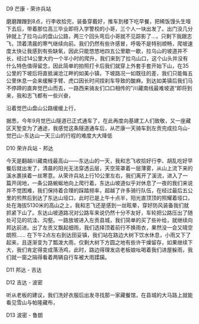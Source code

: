 D9	芒康 - 荣许兵站

磨磨蹭蹭到8点，行李收拾完，装备穿戴好，推车到楼下吃早餐，把稀饭馒头生噎下去后，带着那位高三毕业即将入学警校的小哥，三个人一块出发了。出门没几分钟就上了拉乌山的盘山公路，两三个回头弯后小哥就不见踪影了...，只剩下我跟志飞，顶着清晨的寒气继续向前。我们仍然有些许感冒，呼吸不是特别顺畅，爬坡速度太快让我感到有些缺氧，因此只能悠悠地四五公里歇一歇，拉乌山的坡道并不长，经过14公里大约一个半小时的爬升，我们来到了拉乌山口，这个山头并没有什么特色值得留念，因此简单的拍照打卡后我们就穿上外套手套开始下山，在35公里的下坡后将直抵澜沧江畔的如美小镇，下坡路况一如既往的差，我们只能每五公里休息一会来缓解手臂、虎口因长时间捏刹车导致的酸麻。到达如美镇后我们马不停蹄的直奔觉巴山而去，一路西来骑友们口口相传的”川藏南线最难坡道“即将到来，我和志飞都有一些兴奋，

沿着觉巴山盘山公路缓缓上行，

据悉，今年9月觉巴山隧道已正式通车了，在此再度向基建工人们致敬，又一座藏区天堑变为了通途，我感觉这条隧道通车后，从芒康一天骑车到左贡完成拉乌山-觉巴山-东达山一天三山的行程的难度大大降低

D10 荣许兵站 - 邦达

今天是翻越川藏南线最高山——东达山的一天，我和志飞收拾好行李、胡乱吃好早餐后就出发了，清晨的阳光无法穿透云层，天空笼罩着一层薄雾，从山上流下来的溪水裹挟着一丝寒意。从荣许兵站上行10公里左右，我们离开了溪流，进入了一篇开阔地，一条公路蜿蜒地向上爬行着。东达山坡道似乎对休息了一夜的我们来说并不觉困难，我们保持着合理的踩踏频率，超越了许多骑行队伍，在经过最后五公里的煎熬后到达了东达山垭口，此时已是上午十点半，阳光直顶顶的照耀着垭口，处在海拔5130米的高山之上，我和志飞还是感到一丝眩晕，穿好防风装备我们就抓紧下山了。东达山坡道路况对公路车来说仍然十分不友好，车轮把公路压出了随处可见的坑洼、沟壑。一路放坡进入左贡县城，我们简单的买了些补给，就继续向邦达前进。出了左贡又飘起细雨，我们选择顶着前行不换雨衣，果然没一会又晴空朗照...... 在下午2点左右到达田妥镇，我们站在路边大树下饮水休息，小雨又下了起来，且逐渐变为了瓢泼大雨，仅剩大树下方圆之地有些许干燥留存，如果继续下大，我们肯定得变成落汤鸡，此时，路边得理发店老板娘吆喝着我们进屋躲雨，我们就一窗之隔得看着两辆自行车被大雨蹂躏。

D11 邦达 - 吉达

D12 吉达 - 波密

听从老板的建议，我们洗好衣服后出发寻找那一家藏餐馆，在县城的大马路上就能看见雪山与帕隆藏布，

D13 波密 - 鲁朗

